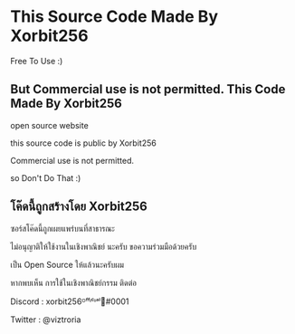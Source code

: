 This Source Code Made By Xorbit256
=
Free To Use :)

But Commercial use is not permitted.
This Code Made By Xorbit256 
--------------------------------
open source website 

this source code is public by Xorbit256

Commercial use is not permitted.

so Don't Do That :)

โค๊ดนี้ถูกสร้างโดย Xorbit256
--------------------------------
ซอร์สโค๊ดนี้ถูกเผยแพร่บนที่สาธารณะ

ไม่อนุญาติให้ใช้งานในเชิงพาณิชย์ นะครับ ขอความร่วมมือด้วยครับ

เป็น Open Source ให้แล้วนะครับผม

หากพบเห็น การใช้ในเชิงพาณิชย์กรรม ติดต่อ 

Discord : xorbit256ᴼᶠᶠᶤᶜᶤᵃˡ᲼#0001

Twitter : @viztroria
